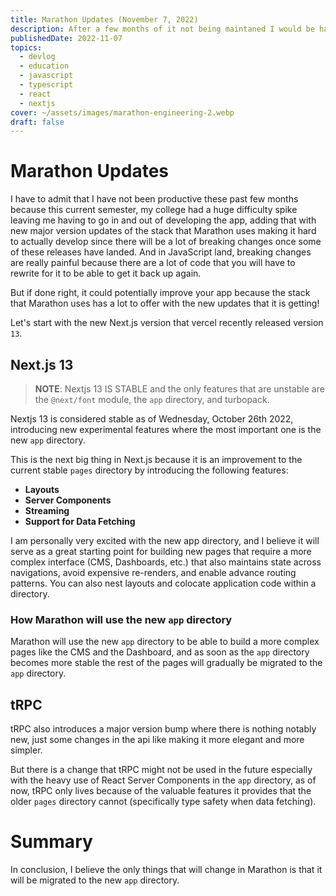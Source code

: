 ```yaml
---
title: Marathon Updates (November 7, 2022)
description: After a few months of it not being maintaned I would be happy to say that marathon is still going being developed! This blog post will tackle on how it will handle the migration from pages to the new app directory.
publishedDate: 2022-11-07
topics:
  - devlog
  - education
  - javascript
  - typescript
  - react
  - nextjs
cover: ~/assets/images/marathon-engineering-2.webp
draft: false
---
```


# Marathon Updates

I have to admit that I have not been productive these past few months because this current semester, my college had a huge difficulty spike leaving me having to go in and out of developing the app, adding that with new major version updates of the stack that Marathon uses making it hard to actually develop since there will be a lot of breaking changes once some of these releases have landed. And in JavaScript land, breaking changes are really painful because there are a lot of code that you will have to rewrite for it to be able to get it back up again.

But if done right, it could potentially improve your app because the stack that Marathon uses has a lot to offer with the new updates that it is getting!

Let's start with the new Next.js version that vercel recently released version `13`.

## Next.js 13

> **NOTE**: Nextjs 13 IS STABLE and the only features that are unstable are the
> `@next/font` module, the `app` directory, and turbopack.

Nextjs 13 is considered stable as of Wednesday, October 26th 2022, introducing new experimental features where the most important one is the new `app` directory.

This is the next big thing in Next.js because it is an improvement to the current stable `pages` directory by introducing the following features:

- **Layouts**
- **Server Components**
- **Streaming**
- **Support for Data Fetching**

I am personally very excited with the new app directory, and I believe it will serve as a great starting point for building new pages that require a more complex interface (CMS, Dashboards, etc.) that also maintains state across navigations, avoid expensive re-renders, and enable advance routing patterns. You can also nest layouts and colocate application code within a directory.

### How Marathon will use the new `app` directory

Marathon will use the new `app` directory to be able to build a more complex pages like the CMS and the Dashboard, and as soon as the `app` directory becomes more stable the rest of the pages will gradually be migrated to the `app` directory.

## tRPC

tRPC also introduces a major version bump where there is nothing notably new, just some changes in the api like making it more elegant and more simpler.

But there is a change that tRPC might not be used in the future especially with the heavy use of React Server Components in the `app` directory, as of now, tRPC only lives because of the valuable features it provides that the older `pages` directory cannot (specifically type safety when data fetching).

# Summary

In conclusion, I believe the only things that will change in Marathon is that it will be migrated to the new `app` directory.
